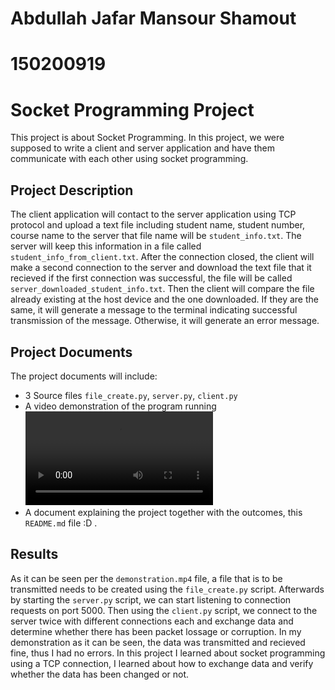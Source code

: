 # Abdullah Jafar Mansour Shamout
# 150200919
# Socket Programming Project

This project is about Socket Programming. In this project, we were supposed to write a client and server application and have them communicate with each other using socket programming. 

## Project Description

The client application will contact to the server application using TCP protocol and upload a text file including student name, student number, course name to the server that file name will be `student_info.txt`. The server will keep this information in a file called `student_info_from_client.txt`. After the connection closed, the client will make a second connection to the server and download the text file that it recieved if the first connection was successful, the file will be called `server_downloaded_student_info.txt`. Then the client will compare the file already existing at the host device and the one downloaded. If they are the same, it will generate a message to the terminal indicating successful transmission of the message. Otherwise, it will generate an error message.

## Project Documents

The project documents will include:

- 3 Source files `file_create.py`, `server.py`, `client.py`
- A video demonstration of the program running <video src="demonstration.mp4" controls title="video demo"></video>
- A document explaining the project together with the outcomes, this `README.md` file :D .

## Results

As it can be seen per the `demonstration.mp4` file, a file that is to be transmitted needs to be created using the `file_create.py` script. Afterwards by starting the `server.py` script, we can start listening to connection requests on port 5000. Then using the `client.py` script, we connect to the server twice with different connections each and exchange data and determine whether there has been packet lossage or corruption. In my demonstration as it can be seen, the data was transmitted and recieved fine, thus I had no errors. In this project I learned about socket programming using a TCP connection, I learned about how to exchange data and verify whether the data has been changed or not.